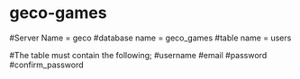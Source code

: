 # geco-games
#Server Name = geco
#database name = geco_games
#table name = users

#The table must contain the following;
#username
#email
#password
#confirm_password
